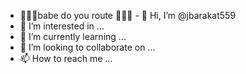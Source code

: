 - 🤤💪🏼babe do you route  👅🤙🏽 - 👋 Hi, I’m @jbarakat559
- 👀 I’m interested in ...
- 🌱 I’m currently learning ...
- 💞️ I’m looking to collaborate on ...
- 📫 How to reach me ...

<!---
jbarakat559/jbarakat559 is a ✨ special ✨ repository because its `README.md` (this file) appears on your GitHub profile.
You can click the Preview link to take a look at your changes.
--->
